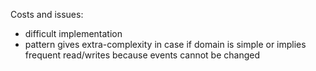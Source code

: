 Costs and issues:          
- difficult implementation
- pattern gives extra-complexity in case if domain is simple or implies frequent read/writes because events cannot be changed